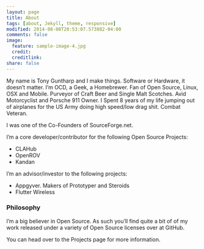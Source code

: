 ```yaml
---
layout: page
title: About
tags: [about, Jekyll, theme, responsive]
modified: 2014-08-08T20:53:07.573882-04:00
comments: false
image:
  feature: sample-image-4.jpg
  credit:
  creditlink:
share: false
---
```

My name is Tony Guntharp and I make things. Software or Hardware, it doesn’t matter. I’m OCD, a Geek, a Homebrewer. Fan of Open Source, Linux, OSX and Mobile. Purveyor of Craft Beer and Single Malt Scotches. Avid Motorcyclist and Porsche 911 Owner. I Spent 8 years of my life jumping out of airplanes for the US Army doing high speed/low drag shit. Combat Veteran.

I  was one of the Co-Founders of SourceForge.net.

I’m a core developer/contributor for the following Open Source Projects:

* CLAHub
* OpenROV
* Kandan

I’m an advisor/investor to the following projects:

* Appgyver. Makers of Prototyper and Steroids
* Flutter Wireless

### Philosophy

I’m a big believer in Open Source. As such you’ll find quite a bit of of my work released under a variety of Open Source licenses over at GitHub.

You can head over to the Projects page for more information.
